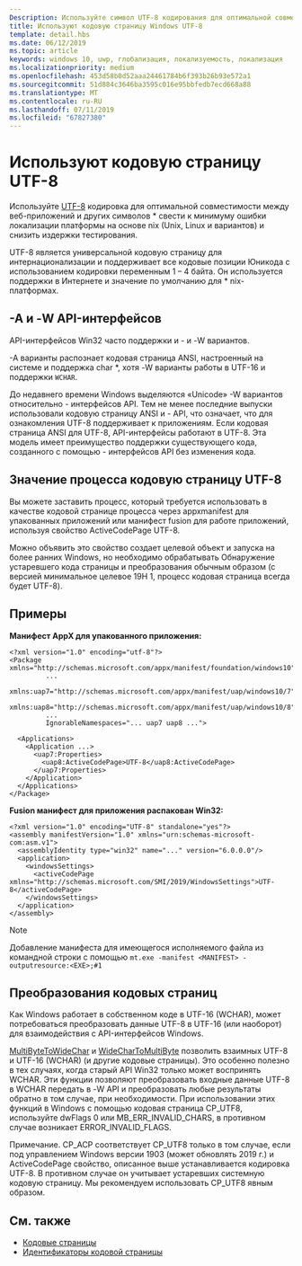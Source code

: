 ```yaml
---
Description: Используйте символ UTF-8 кодирования для оптимальной совместимости между веб-приложений и других * свести к минимуму ошибки локализации платформы на основе nix (Unix, Linux и вариантов) и снизить издержки тестирования.
title: Используют кодовую страницу Windows UTF-8
template: detail.hbs
ms.date: 06/12/2019
ms.topic: article
keywords: windows 10, uwp, глобализация, локализуемость, локализация
ms.localizationpriority: medium
ms.openlocfilehash: 453d58b0d52aaa24461784b6f393b26b93e572a1
ms.sourcegitcommit: 51d884c3646ba3595c016e95bbfedb7ecd668a88
ms.translationtype: MT
ms.contentlocale: ru-RU
ms.lasthandoff: 07/11/2019
ms.locfileid: "67827380"
---
```

# <a name="use-the-utf-8-code-page"></a>Используют кодовую страницу UTF-8

Используйте [UTF-8](http://www.utf-8.com/) кодировка для оптимальной совместимости между веб-приложений и других символов * свести к минимуму ошибки локализации платформы на основе nix (Unix, Linux и вариантов) и снизить издержки тестирования.

UTF-8 является универсальной кодовую страницу для интернационализации и поддерживает все кодовые позиции Юникода с использованием кодировки переменным 1 – 4 байта. Он используется поддержки в Интернете и значение по умолчанию для * nix-платформах.

## <a name="-a-vs--w-apis"></a>-A и -W API-интерфейсов
  
API-интерфейсов Win32 часто поддержки и - и -W вариантов.

-A варианты распознает кодовая страница ANSI, настроенный на системе и поддержка char *, хотя -W варианты работы в UTF-16 и поддержки `WCHAR`.

До недавнего времени Windows выделяются «Unicode» -W вариантов относительно - интерфейсов API. Тем не менее последние выпуски использовали кодовую страницу ANSI и - API, что означает, что для ознакомления UTF-8 поддерживает к приложениям. Если кодовая страница ANSI для UTF-8, API-интерфейсы работают в UTF-8. Эта модель имеет преимущество поддержки существующего кода, созданного с помощью - интерфейсов API без изменения кода.

## <a name="set-a-process-code-page-to-utf-8"></a>Значение процесса кодовую страницу UTF-8

Вы можете заставить процесс, который требуется использовать в качестве кодовой странице процесса через appxmanifest для упакованных приложений или манифест fusion для работе приложений, используя свойство ActiveCodePage UTF-8.

Можно объявить это свойство создает целевой объект и запуска на более ранних Windows, но необходимо обрабатывать Обнаружение устаревшего кода страницы и преобразования обычным образом (с версией минимальное целевое 19H 1, процесс кодовая страница всегда будет UTF-8).

## <a name="examples"></a>Примеры

**Манифест AppX для упакованного приложения:**

```xaml
<?xml version="1.0" encoding="utf-8"?>
<Package xmlns="http://schemas.microsoft.com/appx/manifest/foundation/windows10"
         ...
         xmlns:uap7="http://schemas.microsoft.com/appx/manifest/uap/windows10/7"
         xmlns:uap8="http://schemas.microsoft.com/appx/manifest/uap/windows10/8"
         ...
         IgnorableNamespaces="... uap7 uap8 ...">

  <Applications>
    <Application ...>
      <uap7:Properties>
        <uap8:ActiveCodePage>UTF-8</uap8:ActiveCodePage>
      </uap7:Properties>
    </Application>
  </Applications>
</Package>
```

**Fusion манифест для приложения распакован Win32:**

``` xaml
<?xml version="1.0" encoding="UTF-8" standalone="yes"?>
<assembly manifestVersion="1.0" xmlns="urn:schemas-microsoft-com:asm.v1">
  <assemblyIdentity type="win32" name="..." version="6.0.0.0"/>
  <application>
    <windowsSettings>
      <activeCodePage xmlns="http://schemas.microsoft.com/SMI/2019/WindowsSettings">UTF-8</activeCodePage>
    </windowsSettings>
  </application>
</assembly>
```

> [!NOTE]
> Добавление манифеста для имеющегося исполняемого файла из командной строки с помощью `mt.exe -manifest <MANIFEST> -outputresource:<EXE>;#1`

## <a name="code-page-conversion"></a>Преобразования кодовых страниц

Как Windows работает в собственном коде в UTF-16 (WCHAR), может потребоваться преобразовать данные UTF-8 в UTF-16 (или наоборот) для взаимодействия с API-интерфейсов Windows.

[MultiByteToWideChar](https://docs.microsoft.com/windows/desktop/api/stringapiset/nf-stringapiset-multibytetowidechar) и [WideCharToMultiByte](https://docs.microsoft.com/windows/desktop/api/stringapiset/nf-stringapiset-widechartomultibyte) позволить взаимных UTF-8 и UTF-16 (WCHAR) (и другие кодовые страницы). Это особенно полезно в тех случаях, когда старый API Win32 только может воспринять WCHAR. Эти функции позволяют преобразовать входные данные UTF-8 в WCHAR передать в -W API и преобразовать любые результаты обратно в том случае, при необходимости.
При использовании этих функций в Windows с помощью кодовая страница CP_UTF8, используйте dwFlags 0 или MB_ERR_INVALID_CHARS, в противном случае возникает ERROR_INVALID_FLAGS.

Примечание. CP_ACP соответствует CP_UTF8 только в том случае, если под управлением Windows версии 1903 (может обновлять 2019 г.) и ActiveCodePage свойство, описанное выше устанавливается кодировка UTF-8. В противном случае он учитывает устаревших системную кодовую страницу. Мы рекомендуем использовать CP_UTF8 явным образом.

## <a name="related-topics"></a>См. также

- [Кодовые страницы](https://docs.microsoft.com/windows/desktop/Intl/code-pages)
- [Идентификаторы кодовой страницы](https://docs.microsoft.com/windows/desktop/Intl/code-page-identifiers)
